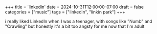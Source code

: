 +++
title = 'linkedin'
date = 2024-10-31T12:00:00-07:00
draft = false
categories = ["music"]
tags = ["linkedin", "linkin park"]
+++

i really liked LinkedIn when I was a teenager, with songs like "Numb" and "Crawling" but honestly it's a bit too angsty for me now that I'm adult